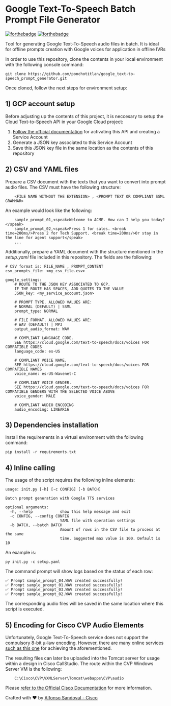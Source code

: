 # Google Text-To-Speech Batch Prompt File Generator

[![forthebadge](https://forthebadge.com/images/badges/made-with-javascript.svg)](https://forthebadge.com) [![forthebadge](https://forthebadge.com/images/badges/built-with-love.svg)](https://forthebadge.com)

Tool for generating Google Text-To-Speech audio files in batch. It is ideal for offline prompts creation with Google voices for application in offline IVRs

In order to use this repository, clone the contents in your local environment with the following console command:
```
git clone https://github.com/ponchotitlan/google_text-to-speech_prompt_generator.git
```

Once cloned, follow the next steps for environment setup: 

## 1) GCP account setup

Before adjusting up the contents of this project, it is neccesary to setup the Cloud Text-to-Speech API in your Google Cloud project:

1. [Follow the official documentation](https://cloud.google.com/text-to-speech/docs/quickstart-protocol) for activating this API and creating a Service Account
2. Generate a JSON key associated to this Service Account
3. Save this JSON key file in the same location as the contents of this repository

## 2) CSV and YAML files

Prepare a CSV document with the texts that you want to convert into prompt audio files. The CSV must have the following structure:
```
    <FILE NAME WITHOUT THE EXTENSION> , <PROMPT TEXT OR COMPLIANT SSML GRAMMAR>
```

An example would look like the following:
```
    sample_prompt_01,<speak>Welcome to ACME. How can I help you today?</speak>
    sample_prompt_02,<speak>Press 1 for sales. <break time=200ms/>Press 2 for Tech Support. <break time=200ms/>Or stay in the line for agent support</speak>
    ...
```

Additionally, prepare a YAML document with the structure mentioned in the *setup.yaml* file included in this repository. The fields are the following:
```
# CSV format is: FILE_NAME , PROMPT_CONTENT
csv_prompts_file: <my_csv_file.csv>

google_settings:
    # ROUTE TO THE JSON KEY ASSOCIATED TO GCP. 
    IF THE ROUTE HAS SPACES, ADD QUOTES TO THE VALUE
    JSON_key: <my_service_account.json>

    # PROMPT TYPE. ALLOWED VALUES ARE:
    # NORMAL (DEFAULT) | SSML
    prompt_type: NORMAL

    # FILE FORMAT. ALLOWED VALUES ARE:
    # WAV (DEFAULT) | MP3
    output_audio_format: WAV

    # COMPLIANT LANGUAGE CODE. 
    SEE https://cloud.google.com/text-to-speech/docs/voices FOR COMPATIBLE CODES
    language_code: es-US

    # COMPLIANT VOICE NAME. 
    SEE https://cloud.google.com/text-to-speech/docs/voices FOR COMPATIBLE NAMES
    voice_name: es-US-Wavenet-C

    # COMPLIANT VOICE GENDER. 
    SEE https://cloud.google.com/text-to-speech/docs/voices FOR COMPATIBLE GENDERS WITH THE SELECTED VOICE ABOVE
    voice_gender: MALE

    # COMPLIANT AUDIO ENCODING
    audio_encoding: LINEAR16
```

## 3) Dependencies installation
Install the requirements in a virtual environment with the following command:
```
pip install -r requirements.txt
```

## 4) Inline calling
The usage of the script requires the following inline elements:
```
usage: init.py [-h] [-c CONFIG] [-b BATCH]

Batch prompt generation with Google TTS services

optional arguments:
  -h, --help            show this help message and exit
  -c CONFIG, --config CONFIG
                        YAML file with operation settings
  -b BATCH, --batch BATCH
                        Amount of rows in the CSV file to process at the same
                        time. Suggested max value is 100. Default is 10
```

An example is:
```
py init.py -c setup.yaml
```

The command prompt will show logs based on the status of each row:
```
✅ Prompt sample_prompt_04.WAV created successfully!
✅ Prompt sample_prompt_01.WAV created successfully!
✅ Prompt sample_prompt_03.WAV created successfully!
✅ Prompt sample_prompt_02.WAV created successfully!
```

The corresponding audio files will be saved in the same location where this script is executed.

## 5) Encoding for Cisco CVP Audio Elements
Unfortunately, Google Text-To-Speech service does not support the compulsory 8-bit μ-law encoding. However, there are many online services [such as this one](https://g711.org/) for achieving the aforementioned.

The resulting files can later be uploaded into the Tomcat server for usage within a design in Cisco CallStudio. The route within the CVP Windows Server VM is the following:
```
    C:\Cisco\CVP\VXMLServer\Tomcat\webapps\CVP\audio
```

Please [refer to the Official Cisco Documentation](https://www.cisco.com/c/en/us/support/docs/customer-collaboration/unified-customer-voice-portal/213253-understand-cvp-vxml-audio-path-with-tomc.html) for more information.

Crafted with :heart: by [Alfonso Sandoval - Cisco](https://linkedin.com/in/asandovalros)
